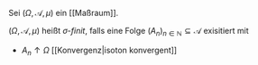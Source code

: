 Sei $(\Omega, \mathcal{A}, \mu)$ ein [[Maßraum]].

$(\Omega, \mathcal{A}, \mu)$ heißt *$\sigma$-finit*, falls eine Folge $(A_n)_{n \in \mathbb{N}} \subseteq \mathcal{A}$ exisitiert mit
- $A_n \uparrow \Omega$ [[Konvergenz|isoton konvergent]]
